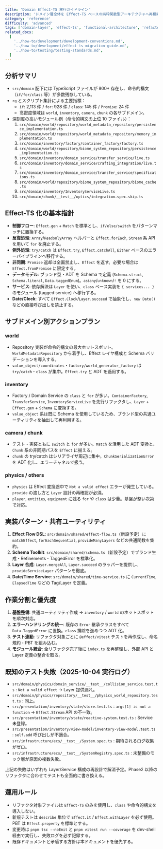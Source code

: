 ```yaml
---
title: 'Domain Effect-TS 移行ガイドライン'
description: 'ドメイン層全体を Effect-TS ベースの純粋関数型アーキテクチャへ再構築するための分析結果と実行規約'
category: 'reference'
difficulty: 'advanced'
tags: ['domain-layer', 'effect-ts', 'functional-architecture', 'refactoring-guide']
related_docs:
  [
    '../how-to/development/development-conventions.md',
    '../how-to/development/effect-ts-migration-guide.md',
    '../how-to/testing/testing-standards.md',
  ]
---
```


## 分析サマリ

- `src/domain` 配下には TypeScript ファイルが 800+ 存在し、命令的構文（`if/for/class` 等）が多数残存している。
- `rg` とスクリプト集計による主要指標：
  - `if`: 2,113 件 / `for`: 928 件 / `class`: 145 件 / `Promise`: 24 件
  - 高密度領域は `world`, `inventory`, `camera`, `chunk` の各サブドメイン。
- 深刻度の高いモジュール例（命令的構文の上位 10 ファイル）：
  1. `src/domain/world/repository/world_metadata_repository/persistence_implementation.ts`
  2. `src/domain/world/repository/world_metadata_repository/memory_implementation.ts`
  3. `src/domain/inventory/factory/container_factory/factory.ts`
  4. `src/domain/world/repository/biome_system_repository/persistence_implementation.ts`
  5. `src/domain/inventory/domain_service/transfer_service/live.ts`
  6. `src/domain/inventory/domain_service/crafting_integration/live.ts`
  7. `src/domain/inventory/domain_service/transfer_service/specifications.ts`
  8. `src/domain/world/repository/biome_system_repository/biome_cache.ts`
  9. `src/domain/inventory/InventoryServiceLive.ts`
  10. `src/domain/chunk/__test__/optics/integration.spec.skip.ts`

## Effect-TS 化の基本指針

- **制御フロー**: `Effect.gen` + `Match` を標準とし、`if/else/switch` をパターンマッチに置換する。
- **反復処理**: `Array`/`ReadonlyArray` ヘルパーと `Effect.forEach`, `Stream` 系 API を用いて `for` を廃止する。
- **例外処理**: `try/catch` は `Effect.try`, `Effect.catchAll`, `Either` ベースのエラーパイプラインへ移行する。
- **非同期**: `Promise` 返却は全面禁止し、`Effect` を返す。必要な場合は `Effect.fromPromise` に限定する。
- **データモデル**: ブランド型・ADT を Schema で定義 (`Schema.struct`, `Schema.literal`, `Data.taggedEnum`)。`as`/`any`/`unknown`/`!` を 0 にする。
- **サービス**: 依存解決は `Layer` を使い、`class` ベース実装を `{ services... }` のモジュール (tagged service) へ移行する。
- **Date/Clock**: すべて `Effect.Clock`/`Layer.succeed` で抽象化し、`new Date()` などの直接呼び出しを禁止する。

## サブドメイン別アクションプラン

### world

- Repository 実装が命令的構文の最大ホットスポット。`WorldMetadataRepository` から着手し、Effect レイヤ構成と Schema バリデーションを導入する。
- `value_object/coordinates`・`factory/world_generator_factory` は `try/catch`・`class` が集中。`Effect.try` と ADT を適用する。

### inventory

- Factory / Domain Service の `class` と `for` が多い。`ContainerFactory`, `TransferService`, `InventoryServiceLive` を先行リファクタし、`Layer` + `Effect.gen` + `Schema` に変換する。
- `value_object` 系は既に Schema を使用しているため、ブランド型の共通ユーティリティを抽出して再利用する。

### camera / chunk

- テスト・実装ともに `switch` と `for` が多い。`Match` を活用した ADT 変換と、`Chunk` 系の非同期パスを `Effect` に揃える。
- `chunk` の try/catch はシリアライザ周辺に集中。`ChunkSerializationError` を ADT 化し、エラーチャネルで扱う。

### physics / others

- `physics` は Effect 変換途中で `Not a valid effect` エラーが発生している。`provide` の渡し方と `Layer` 設計の再確認が必須。
- `player`, `entities`, `equipment` に残る `for` や `class` は少量。基盤が整い次第で対応。

## 実装パターン・共有ユーティリティ

1. **Effect Flow DSL**: `src/domain/shared/effect-flow.ts`（新設予定）に `matchEffect`, `forEachSequential`, `provideManyLayers` などの共通関数を集約。
2. **Schema Toolkit**: `src/domain/shared/schema.ts`（新設予定）でブランド生成・Refinements・TaggedError を標準化。
3. **Layer 合成**: `Layer.mergeAll`, `Layer.succeed` のラッパーを提供し、`provideServiceLayer` パターンを徹底。
4. **Date/Time Service**: `src/domain/shared/time-service.ts` に `CurrentTime`, `ElapsedTime` などの Tag/Layer を定義。

## 作業分割と優先度

1. **基盤整備**: 共通ユーティリティ作成 → `inventory` / `world` のホットスポットを順次対応。
2. **エラーハンドリングの統一**: 既存の `Error` 継承クラスをすべて `Data.TaggedError` に置換。`class` 排除を進めつつ ADT 化。
3. **テスト連動**: リファクタ対象ごとに `@effect/vitest` テストを再作成し、命名規約・PBT を組み込む。
4. **モジュール統合**: 全リファクタ完了後に `index.ts` を再整理し、外部 API と Layer 定義の整合を取る。

## 既知のテスト失敗（2025-10-04 実行ログ）

- `src/domain/physics/domain_service/__test__/collision_service.test.ts` : `Not a valid effect` → Layer 提供漏れ。
- `src/domain/physics/repository/__test__/physics_world_repository.test.ts` : 同上。
- `src/presentation/inventory/state/store.test.ts` : `args[1] is not a function` → `Effect.Stream` API の不一致。
- `src/presentation/inventory/state/reactive-system.test.ts` : Service 未登録。
- `src/presentation/inventory/view-model/inventory-view-model.test.ts` : `self.add` 呼び出しが不適合。
- `src/infrastructure/ecs/__test__/System.spec.ts` : 期待されるログ収集がゼロ。
- `src/infrastructure/ecs/__test__/SystemRegistry.spec.ts` : 未整備のモック層が原因の複数失敗。

上記の失敗はいずれも Layer/Service 構成の再設計で解消予定。Phase2 以降のリファクタに合わせてテストも全面的に書き換える。

## 運用ルール

- リファクタ対象ファイルは `Effect-TS` のみを使用し、`class` や命令的構文を導入しない。
- 新規テストは `describe` 単位で `Effect.it` / `Effect.withLayer` を必ず使用。PBT は `Effect.property` を標準とする。
- 変更時は `pnpm tsc --noEmit` と `pnpm vitest run --coverage` を dev-shell 経由で実行し、失敗ログを必ず記録する。
- 既存ドキュメントと矛盾する方針は本ドキュメントを優先する。
